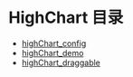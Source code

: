 # HighChart 目录

* [highChart_config](highChart_config.md)
* [highChart_demo](highChart_demo.md)
* [highChart_draggable](highChart_draggable.md)